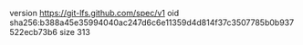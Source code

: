 version https://git-lfs.github.com/spec/v1
oid sha256:b388a45e35994040ac247d6c6e11359d4d814f37c3507785b0b937522ecb73b6
size 313
